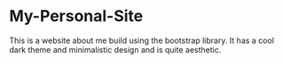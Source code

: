# My-Personal-Site
This is a website about me build using the bootstrap library. It has a cool dark theme and minimalistic design and is quite aesthetic.
